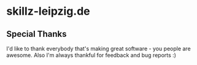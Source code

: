 # skillz-leipzig.de


## Special Thanks
I'd like to thank everybody that's making great software - you people are awesome. Also I'm always thankful for feedback and bug reports :)
